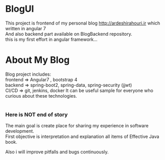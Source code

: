 # BlogUI
This project is frontend of my personal blog <http://ardeshirahouri.ir> which written in angular 7 </br>
And also backend part available on BlogBackend repository.</br>
this is my first effort in angular framework...</br>

# About My Blog
Blog project includes:</br>
frontend => Angular7 , bootstrap 4</br>
backend => spring-boot2, spring-data, spring-security (jjwt) </br>
CI/CD => git, jenkins, docker
It can be useful sample for everyone who curious about these technologies.</br>
</br>
### Here is NOT end of story
The main goal is create place for sharing my experience in software development.</br>
First objective is interpretation and explanation all items of Effective Java book.</br>

Also i will improve pitfalls and bugs continuously.</br>